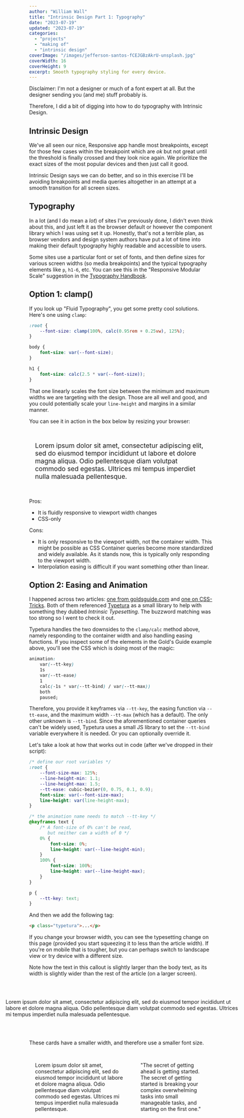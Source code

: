 ```yaml
---
author: "William Wall"
title: "Intrinsic Design Part 1: Typography"
date: "2023-07-19"
updated: "2023-07-19"
categories:
  - "projects"
  - "making of"
  - "intrinsic design"
coverImage: "/images/jefferson-santos-fCEJGBzAkrU-unsplash.jpg"
coverWidth: 16
coverHeight: 9
excerpt: Smooth typography styling for every device.
---
```


<style>
    .card {
        max-width: 20rem;
        background-color: var(--color-base-100);
        border-radius: 0.5rem;
        padding: 1rem;
    }

    .callout {
        background: var(--color-base-100);
        border-radius: 0.5rem;
        margin-left: 50%;
        max-width: 95vw;
        padding: 2rem;
        width: min(95vw, 100% + 8rem);
        transform: translateX(-50%);
    }

    .clamped {
        max-width: 100%;
        --tt-key: none;
        font-size: clamp(100%, calc(0.95rem + 0.25vw), 125%);
    }
</style>

Disclaimer: I'm not a designer or much of a font expert at all. But the designer
sending you (and me) stuff probably is.

Therefore, I did a bit of digging into how to do typography with Intrinsic Design.

## Intrinsic Design

We've all seen our nice, Responsive app handle most breakpoints, except for those
few cases within the breakpoint which are _ok_ but not great until the threshold
is finally crossed and they look nice again. We prioritize the exact sizes of the
most popular devices and then just call it good.

Intrinsic Design says we can do better, and so in this exercise I'll be avoiding
breakpoints and media queries altogether in an attempt at a smooth transition
for all screen sizes.

## Typography

In a lot (and I do mean a _lot_) of sites I've previously done, I didn't even
think about this, and just left it as the browser default or however the component
library which I was using set it up. Honestly, that's not a terrible plan, as
browser vendors and design system authors have put a lot of time into making their
default typography highly readable and accessible to users.

Some sites use a particular font or set of fonts, and then define sizes
for various screen widths (so media breakpoints) and the typical typography
elements like `p`, `h1-6`, etc. You can see this in the "Responsive Modular Scale"
suggestion in the [Typography Handbook](https://typographyhandbook.com/).

## Option 1: clamp()

If you look up "Fluid Typography", you get some pretty cool solutions. Here's
one using `clamp`:

```css
:root {
    --font-size: clamp(100%, calc(0.95rem + 0.25vw), 125%);
}

body {
    font-size: var(--font-size);
}

h1 {
    font-size: calc(2.5 * var(--font-size));
}
```

That one linearly scales the font size between the minimum and maximum widths we
are targeting with the design. Those are all well and good, and you could
potentially scale your `line-height` and margins in a similar manner.

You can see it in action in the box below by resizing your browser:
<div class="card clamped">
    <p>
        Lorem ipsum dolor sit amet, consectetur adipiscing elit, sed do eiusmod
        tempor incididunt ut labore et dolore magna aliqua. Odio pellentesque
        diam volutpat commodo sed egestas. Ultrices mi tempus imperdiet nulla
        malesuada pellentesque.
    </p>
</div>

Pros:
- It is fluidly responsive to viewport width changes
- CSS-only

Cons:
- It is only responsive to the viewport width, not the container width. This might
be possible as CSS Container queries become more standardized and widely available.
As it stands now, this is typically only responding to the viewport width.
- Interpolation easing is difficult if you want something other than linear.


## Option 2: Easing and Animation

I happened across two articles: [one from goldsguide.com](https://goldsguide.com/typetura)
and [one on CSS-Tricks](https://css-tricks.com/intrinsic-typography-is-the-future-of-styling-text-on-the-web/).
Both of them referenced [Typetura](https://docs.typetura.com/) as a small library to
help with something they dubbed _Intrinsic Typesetting_. The buzzword matching
was too strong so I went to check it out.

Typetura handles the two downsides to the `clamp/calc` method above, namely
responding to the container width and also handling easing functions. If you
inspect some of the elements in the Gold's Guide example above, you'll see the
CSS which is doing most of the magic:

```css
animation:
    var(--tt-key)
    1s
    var(--tt-ease)
    1
    calc(-1s * var(--tt-bind) / var(--tt-max))
    both
    paused;
```

Therefore, you provide it keyframes via `--tt-key`, the easing function via
`--tt-ease`, and the maximum width `--tt-max` (which has a default). The only
other unknown is `--tt-bind`. Since the aforementioned container queries can't
be widely used, Typetura uses a small JS library to set the `--tt-bind` variable
everywhere it is needed. Or you can optionally override it.

Let's take a look at how that works out in code (after we've dropped in their
script):

```css
/* define our root variables */
:root {
    --font-size-max: 125%;
    --line-height-min: 1.1;
    --line-height-max: 1.5;
    --tt-ease: cubic-bezier(0, 0.75, 0.1, 0.9);
    font-size: var(--font-size-max);
    line-height: var(line-height-max);
}

/* the animation name needs to match --tt-key */
@keyframes text {
    /* A font-size of 0% can't be read,
       but neither can a width of 0 */
    0% {
        font-size: 0%;
        line-height: var(--line-height-min);
    }
    100% {
        font-size: 100%;
        line-height: var(--line-height-max);
    }
}

p {
    --tt-key: text;
}
```

And then we add the following tag:

```html
<p class="typetura">...</p>
```

If you change your browser width, you can see the typesetting change on this
page (provided you start squeezing it to less than the article width). If
you're on mobile that is tougher, but you can perhaps switch to landscape view
or try device with a different size.

Note how the text in this callout is slightly larger than the body text, as its
width is slightly wider than the rest of the article (on a larger screen).


<div class="card callout">
    <p>
        Lorem ipsum dolor sit amet, consectetur adipiscing elit, sed do eiusmod
        tempor incididunt ut labore et dolore magna aliqua. Odio pellentesque
        diam volutpat commodo sed egestas. Ultrices mi tempus imperdiet nulla
        malesuada pellentesque.
    </p>
</div>

These cards have a smaller width, and therefore use a smaller font size.

<div style="display: flex; gap: 0.5rem">
    <div class="card">
        <p>
            Lorem ipsum dolor sit amet, consectetur adipiscing elit, sed do eiusmod
            tempor incididunt ut labore et dolore magna aliqua. Odio pellentesque
            diam volutpat commodo sed egestas. Ultrices mi tempus imperdiet nulla
            malesuada pellentesque.
        </p>
    </div>
    <div class="card">
        <p>
            "The secret of getting ahead is getting started. The secret of
            getting started is breaking your complex overwhelming tasks into
            small manageable tasks, and starting on the first one."
        </p>
    </div>
</div>
